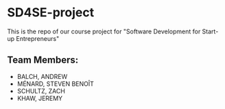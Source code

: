 # SD4SE-project
This is the repo of our course project for "Software Development for Start-up Entrepreneurs"

## Team Members:

  - BALCH, ANDREW
  - MÉNARD, STEVEN BENOÎT
  - SCHULTZ, ZACH
  - KHAW, JEREMY

